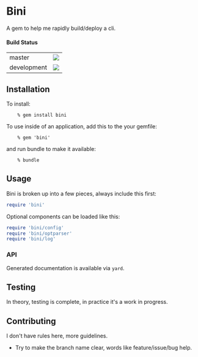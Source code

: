 # Bini

A gem to help me rapidly build/deploy a cli.

#### Build Status
<table border="0">
  <tr>
    <td>master</td>
    <td><a href=http://travis-ci.org/erniebrodeur/bini?branch=master><img src="https://secure.travis-ci.org/erniebrodeur/bini.png?branch=master"/></h> </td>
  </tr>
  <tr>
    <td>development</td>
    <td><a href=http://travis-ci.org/erniebrodeur/bini?branch=development><img src="https://secure.travis-ci.org/erniebrodeur/bini.png?branch=development"/></h> </td>
  </tr>
</table>

## Installation

To install:

		% gem install bini

To use inside of an application, add this to the your gemfile:

		% gem 'bini'

and run bundle to make it available:

		% bundle

## Usage

Bini is broken up into a few pieces, always include this first:

```ruby
require 'bini'
```

Optional components can be loaded like this:

```ruby
require 'bini/config'
require 'bini/optparser'
require 'bini/log'
```

### API

Generated documentation is available via ```yard```.

## Testing

In theory, testing is complete, in practice it's a work in progress.


## Contributing

I don't have rules here, more guidelines.

* Try to make the branch name clear, words like feature/issue/bug help.
